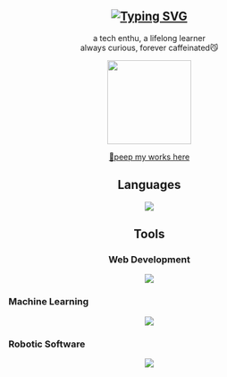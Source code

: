 <div align="center">

## [![Typing SVG](https://readme-typing-svg.herokuapp.com?font=&weight=600&pause=1000&color=B82132&background=F6DED8&center=true&vCenter=true&width=435&lines=Hi%2C+I'm+Lulu%F0%9F%91%8B)](https://git.io/typing-svg)

a tech enthu, a lifelong learner <br>
always curious, forever caffeinated😼

<img src="https://media.giphy.com/media/v1.Y2lkPTc5MGI3NjExejd3c2lxdGhwbDF4emxzaXQ0cjcxZmRubmRmZDB6cW1ra2w4MGhkeCZlcD12MV9naWZzX3NlYXJjaCZjdD1n/lJNoBCvQYp7nq/giphy.gif" width="150" />

[🔗peep my works here](https://lululuthfiah-portfolio.vercel.app/)

## Languages
<p align="center">
  <a href="https://skillicons.dev">
    <img src="https://skillicons.dev/icons?i=cpp,cs,java,js,php,py,r" />
  </a>
</p>

## Tools
### Web Development
<p align="center">
  <a href="https://skillicons.dev">
    <img src="https://skillicons.dev/icons?i=docker" />
  </a>
</p>
</div>

### Machine Learning
<p align="center">
  <a href="https://skillicons.dev">
    <img src="https://skillicons.dev/icons?i=sklearn,tensorflow" />
  </a>
</p>
</div>

### Robotic Software
<p align="center">
  <a href="https://skillicons.dev">
    <img src="https://skillicons.dev/icons?i=arduino" />
  </a>
</p>
</div>
<!--
**lulultfh/lulultfh** is a ✨ _special_ ✨ repository because its `README.md` (this file) appears on your GitHub profile.

Here are some ideas to get you started:

- 🔭 I’m currently working on ...
- 🌱 I’m currently learning ...
- 👯 I’m looking to collaborate on ...
- 🤔 I’m looking for help with ...
- 💬 Ask me about ...
- 📫 How to reach me: ...
- 😄 Pronouns: ...
- ⚡ Fun fact: ...
-->
